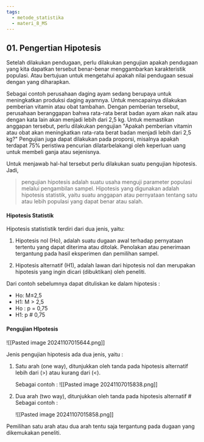 ```yaml
---
tags:
  - metode_statistika
  - materi_8_MS
---
```

## 01. Pengertian Hipotesis

Setelah dilakukan pendugaan, perlu dilakukan pengujian apakah pendugaan yang kita dapatkan tersebut benar-benar menggambarkan karakteristik populasi. Atau bertujuan untuk mengetahui apakah nilai pendugaan sesuai dengan yang diharapkan. 

Sebagai contoh perusahaan daging ayam sedang berupaya untuk meningkatkan produksi daging ayamnya. Untuk mencapainya dilakukan pemberian vitamin atau obat tambahan. Dengan pemberian tersebut, perusahaan beranggapan bahwa rata-rata berat badan ayam akan naik atau dengan kata lain akan menjadi lebih dari 2,5 kg. Untuk memastikan anggapan tersebut, perlu dilakukan pengujian "Apakah pemberian vitamin atau obat akan meningkatkan rata-rata berat badan menjadi lebih dari 2,5 kg?" Pengujian juga dapat dilakukan pada proporsi, misalnya apakah terdapat 75% peristiwa pencurian dilatarbelakangi oleh keperluan uang untuk membeli ganja atau sejenisnya.

Untuk menjawab hal-hal tersebut perlu dilakukan suatu pengujian hipotesis. Jadi, 
> pengujian hipotesis adalah suatu usaha menguji parameter populasi melalui pengambilan sampel. Hipotesis yang digunakan adalah hipotesis statistik, yaitu suatu anggapan atau pernyataan tentang satu atau lebih populasi yang dapat benar atau salah.


#### Hipotesis Statistik

Hipotesis statististik terdiri dari dua jenis, yaitu:

1) Hipotesis nol (Ho), adalah suatu dugaan awal terhadap pernyataan tertentu yang dapat diterima atau ditolak. Penolakan atau penerimaan tergantung pada hasil eksperimen dan pemilihan sampel.
   
2) Hipotesis alternatif (H1), adalah lawan dari hipotesis nol dan merupakan hipotesis yang ingin dicari (dibuktikan) oleh peneliti.

Dari contoh sebelumnya dapat dituliskan ke dalam hipotesis :  
- Ho: M≤2,5  
- H1: M > 2,5
- Ho : p = 0,75
- H1: p # 0,75


#### Pengujian HIpotesis

![[Pasted image 20241107015644.png]]

Jenis pengujian hipotesis ada dua jenis, yaitu :

1. Satu arah (one way), ditunjukkan oleh tanda pada hipotesis alternatif lebih dari (>) atau kurang dari (<).
   
   Sebagai contoh :
   ![[Pasted image 20241107015838.png]]

2. Dua arah (two way), ditunjukkan oleh tanda pada hipotesis alternatif # Sebagai contoh :
   
   ![[Pasted image 20241107015858.png]]
   
Pemilihan satu arah atau dua arah tentu saja tergantung pada dugaan yang dikemukakan peneliti.